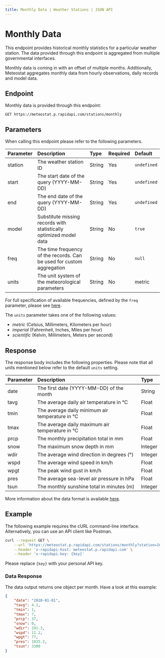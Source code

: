 ```yaml
---
title: Monthly Data | Weather Stations | JSON API
---
```


# Monthly Data

This endpoint provides historical monthly statistics for a particular weather station. The data provided through this endpoint is aggregated from multiple governmental interfaces.

Monthly data is coming in with an offset of multiple months. Additionally, Meteostat aggregates monthly data from hourly observations, daily records and model data.

## Endpoint

Monthly data is provided through this endpoint:

```
GET https://meteostat.p.rapidapi.com/stations/monthly
```

## Parameters

When calling this endpoint please refer to the following parameters.

| **Parameter** | **Description**                                                       | **Type** | **Required** | **Default** |
|:--------------|:----------------------------------------------------------------------|:---------|:-------------|:------------|
| station       | The weather station ID                                                | String   | Yes          | `undefined` |
| start         | The start date of the query (YYYY-MM-DD)                              | String   | Yes          | `undefined` |
| end           | The end date of the query (YYYY-MM-DD)                                | String   | Yes          | `undefined` |
| model         | Substitute missing records with statistically optimized model data    | String   | No           | `true`      |
| freq          | The time frequency of the records. Can be used for custom aggregation | String   | No           | `null`      |
| units         | The unit system of the meteorological parameters                      | String   | No           | metric      |

For full specification of available frequencies, defined by the `freq` parameter, please see [here](https://pandas.pydata.org/pandas-docs/stable/user_guide/timeseries.html#offset-aliases).

The `units` parameter takes one of the following values:

* _metric_ (Celsius, Millimeters, Kilometers per hour)
* _imperial_ (Fahrenheit, Inches, Miles per hour)
* _scientific_ (Kelvin, Millimeters, Meters per second)

## Response

The response body includes the following properties. Please note that all units mentioned below refer to the default `units` setting.

| **Parameter** | **Description**                                 | **Type** |
|:--------------|:------------------------------------------------|:---------|
| date          | The first date (YYYY-MM-DD) of the month        | String   |
| tavg          | The average daily air temperature in °C         | Float    |
| tmin          | The average daily minimum air temperature in °C | Float    |
| tmax          | The average daily maximum air temperature in °C | Float    |
| prcp          | The monthly precipitation total in mm           | Float    |
| snow          | The maximum snow depth in mm                    | Integer  |
| wdir          | The average wind direction in degrees (°)       | Integer  |
| wspd          | The average wind speed in km/h                  | Float    |
| wpgt          | The peak wind gust in km/h                      | Float    |
| pres          | The average sea-level air pressure in hPa       | Float    |
| tsun          | The monthly sunshine total in minutes (m)       | Integer  |

More information about the data format is available [here](/formats.html).

## Example

The following example requires the cURL command-line interface. Alternatively, you can use an API client like Postman.

```sh
curl --request GET \
	--url 'https://meteostat.p.rapidapi.com/stations/monthly?station=10637&start=2020-01-01&end=2020-12-31' \
	--header 'x-rapidapi-host: meteostat.p.rapidapi.com' \
	--header 'x-rapidapi-key: {key}'
```

Please replace `{key}` with your personal API key.

### Data Response

The data output returns one object per month. Have a look at this example:

```json
{
	"date": "2020-01-01",
	"tavg": 4.1,
	"tmin": 1,
	"tmax": 7,
	"prcp": 37,
	"snow": 0,
	"wdir": 191.3,
	"wspd": 11.2,
	"wpgt": 77,
	"pres": 1025.2,
	"tsun": 3300
}
```
